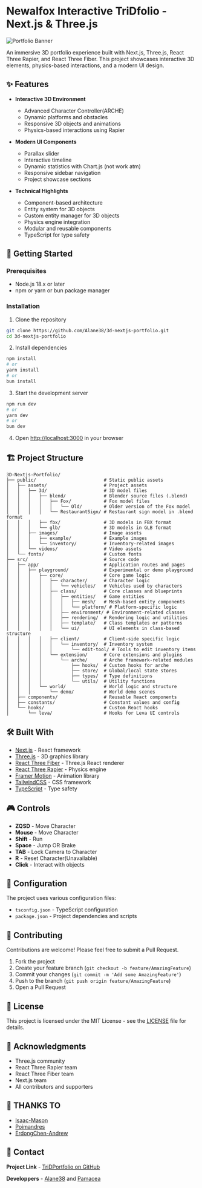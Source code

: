 # Newalfox Interactive TriDfolio - Next.js & Three.js

![Portfolio Banner](/assets/images/3dfolio_loading.png)

An immersive 3D portfolio experience built with Next.js, Three.js, React Three Rapier, and React Three Fiber.
This project showcases interactive 3D elements, physics-based interactions, and a modern UI design.

## ✨ Features

- **Interactive 3D Environment**

  - Advanced Character Controller(ARCHE)
  - Dynamic platforms and obstacles
  - Responsive 3D objects and animations
  - Physics-based interactions using Rapier

- **Modern UI Components**

  - Parallax slider
  - Interactive timeline
  - Dynamic statistics with Chart.js (not work atm)
  - Responsive sidebar navigation
  - Project showcase sections

- **Technical Highlights**
  - Component-based architecture
  - Entity system for 3D objects
  - Custom entity manager for 3D objects
  - Physics engine integration
  - Modular and reusable components
  - TypeScript for type safety

## 🚀 Getting Started

### Prerequisites

- Node.js 18.x or later
- npm or yarn or bun package manager

### Installation

1. Clone the repository

```bash
git clone https://github.com/Alane38/3d-nextjs-portfolio.git
cd 3d-nextjs-portfolio
```

2. Install dependencies

```bash
npm install
# or
yarn install
# or
bun install
```

3. Start the development server

```bash
npm run dev
# or
yarn dev
# or
bun dev
```

4. Open [http://localhost:3000](http://localhost:3000) in your browser

## 🏗️ Project Structure

```
3D-Nextjs-Portfolio/
├── public/                         # Static public assets
│   ├── assets/                     # Project assets
│   │   ├── 3d/                     # 3D model files
│   │   │   ├── blend/              # Blender source files (.blend)
│   │   │   │   ├── Fox/            # Fox model files
│   │   │   │   │   └── Old/        # Older version of the Fox model
│   │   │   │   └── RestaurantSign/ # Restaurant sign model in .blend format
│   │   │   ├── fbx/                # 3D models in FBX format
│   │   │   └── glb/                # 3D models in GLB format
│   │   ├── images/                 # Image assets
│   │   │   ├── example/            # Example images
│   │   │   └── inventory/          # Inventory-related images
│   │   └── videos/                 # Video assets
│   └── fonts/                      # Custom fonts
├── src/                            # Source code
│   ├── app/                        # Application routes and pages
│   │   ├── playground/             # Experimental or demo playground
│   │   │   ├── core/               # Core game logic
│   │   │   │   ├── character/      # Character logic
│   │   │   │   │   └── vehicles/   # Vehicles used by characters
│   │   │   │   ├── class/          # Core classes and blueprints
│   │   │   │   │   ├── entities/   # Game entities
│   │   │   │   │   │   ├── mesh/   # Mesh-based entity components
│   │   │   │   │   │   └── platform/ # Platform-specific logic
│   │   │   │   │   ├── environment/ # Environment-related classes
│   │   │   │   │   ├── rendering/  # Rendering logic and utilities
│   │   │   │   │   ├── template/   # Class templates or patterns
│   │   │   │   │   └── ui/         # UI elements in class-based structure
│   │   │   │   ├── client/         # Client-side specific logic
│   │   │   │   │   └── inventory/  # Inventory system
│   │   │   │   │       └── edit-tool/ # Tools to edit inventory items
│   │   │   │   └── extension/      # Core extensions and plugins
│   │   │   │       └── arche/      # Arche framework-related modules
│   │   │   │           ├── hooks/  # Custom hooks for arche
│   │   │   │           ├── store/  # Global/local state stores
│   │   │   │           ├── types/  # Type definitions
│   │   │   │           └── utils/  # Utility functions
│   │   │   └── world/              # World logic and structure
│   │   │       └── demo/           # World demo scenes
│   ├── components/                 # Reusable React components
│   ├── constants/                  # Constant values and config
│   └── hooks/                      # Custom React hooks
│       └── leva/                   # Hooks for Leva UI controls

```

## 🛠️ Built With

- [Next.js](https://nextjs.org/) - React framework
- [Three.js](https://threejs.org/) - 3D graphics library
- [React Three Fiber](https://docs.pmnd.rs/react-three-fiber) - Three.js React renderer
- [React Three Rapier](https://github.com/pmndrs/react-three-rapier) - Physics engine
- [Framer Motion](https://www.framer.com/motion/) - Animation library
- [TailwindCSS](https://tailwindcss.com/) - CSS framework
- [TypeScript](https://www.typescriptlang.org/) - Type safety

## 🎮 Controls

- **ZQSD** - Move Character
- **Mouse** - Move Character
- **Shift** - Run
- **Space** - Jump OR Brake
- **TAB** - Lock Camera to Character
- **R** - Reset Character(Unavailable)
- **Click** - Interact with objects

## 🔧 Configuration

The project uses various configuration files:

- `tsconfig.json` - TypeScript configuration
- `package.json` - Project dependencies and scripts

## 🤝 Contributing

Contributions are welcome! Please feel free to submit a Pull Request.

1. Fork the project
2. Create your feature branch (`git checkout -b feature/AmazingFeature`)
3. Commit your changes (`git commit -m 'Add some AmazingFeature'`)
4. Push to the branch (`git push origin feature/AmazingFeature`)
5. Open a Pull Request

## 📝 License

This project is licensed under the MIT License - see the [LICENSE](LICENSE) file for details.

## 🙏 Acknowledgments

- Three.js community
- React Three Rapier team
- React Three Fiber team
- Next.js team
- All contributors and supporters

## 🌟 THANKS TO

- [Isaac-Mason](https://github.com/isaac-mason)
- [Poimandres](https://github.com/pmndrs)
- [ErdongChen-Andrew](https://github.com/ErdongChen-Andrew)

## 📧 Contact

**Project Link** - [TriDPortfolio on GitHub](https://github.com/Alane38/3d-nextjs-portfolio)

**Developpers** - [Alane38](https://github.com/Alane38) and [Pamacea](https://github.com/Pamacea)
